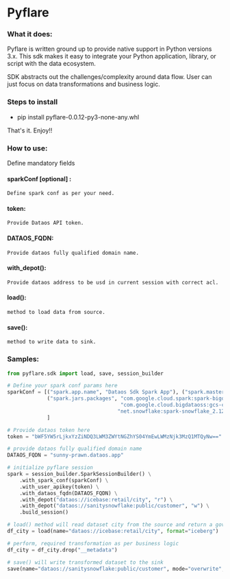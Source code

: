 # Pyflare

### What it does:
Pyflare is written ground up to provide native support in Python versions 3.x.
This sdk makes it easy to integrate your Python application, library, or script with the data ecosystem.

SDK abstracts out the challenges/complexity around data flow. User can just focus on data transformations and 
business logic.


### Steps to install

* pip install pyflare-0.0.12-py3-none-any.whl

That's it. Enjoy!!

### How to use:

Define mandatory fields 

#### sparkConf [optional] : 
    Define spark conf as per your need.
#### token: 
    Provide Dataos API token.
#### DATAOS_FQDN: 
    Provide dataos fully qualified domain name.
#### with_depot(): 
    Provide dataos address to be usd in current session with correct acl.
#### load(): 
    method to load data from source.
#### save(): 
    method to write data to sink.


### Samples:

```python
from pyflare.sdk import load, save, session_builder

# Define your spark conf params here
sparkConf = [("spark.app.name", "Dataos Sdk Spark App"), ("spark.master", "local[*]"), ("spark.executor.memory", "4g"),
             ("spark.jars.packages", "com.google.cloud.spark:spark-bigquery-with-dependencies_2.12:0.25.1,"
                                     "com.google.cloud.bigdataoss:gcs-connector:hadoop3-2.2.17,"
                                    "net.snowflake:spark-snowflake_2.12:2.11.0-spark_3.3")
             ]

# Provide dataos token here
token = "bWF5YW5rLjkxYzZiNDQ3LWM3ZWYtNGZhYS04YmEwLWMzNjk3MzQ1MTQyNw=="

# provide dataos fully qualified domain name
DATAOS_FQDN = "sunny-prawn.dataos.app"

# initialize pyflare session
spark = session_builder.SparkSessionBuilder() \
    .with_spark_conf(sparkConf) \
    .with_user_apikey(token) \
    .with_dataos_fqdn(DATAOS_FQDN) \
    .with_depot("dataos://icebase:retail/city", "r") \
    .with_depot("dataos://sanitysnowflake:public/customer", "w") \
    .build_session()

# load() method will read dataset city from the source and return a governed dataframe
df_city = load(name="dataos://icebase:retail/city", format="iceberg")

# perform, required transformation as per business logic
df_city = df_city.drop("__metadata")

# save() will write transformed dataset to the sink
save(name="dataos://sanitysnowflake:public/customer", mode="overwrite", dataframe=df_city, format="snowflake")
```